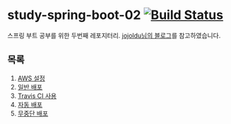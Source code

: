 # study-spring-boot-02 [![Build Status](https://travis-ci.com/han-jinkyu/study-spring-boot-02.svg?branch=master)](https://travis-ci.com/han-jinkyu/study-spring-boot-02)
스프링 부트 공부를 위한 두번째 레포지터리.
[jojoldu님의 블로그](https://jojoldu.tistory.com/250)를 참고하였습니다.

## 목록
1. [AWS 설정](docs/aws.md)
1. [일반 배포](docs/git-deploy.md)
1. [Travis CI 사용](docs/travis-ci.md)
1. [자동 배포](docs/auto-deploy.md)
1. [무중단 배포](docs/nonstop-deploy.md)
